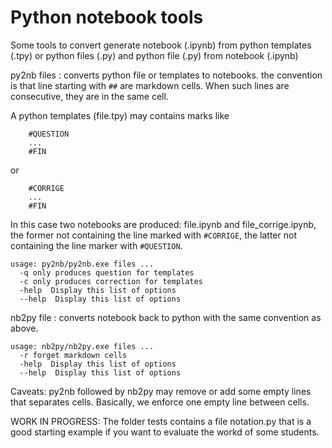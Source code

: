 Python notebook tools
=====================

Some tools to convert generate notebook (.ipynb) from python templates
(.tpy) or python files (.py) and python file (.py) from notebook (.ipynb)

py2nb files : converts python file or templates to notebooks.
the convention is that line starting with ``##`` are markdown
cells. When such lines are consecutive, they are in the same cell.

A python templates (file.tpy) may contains marks like
```
	#QUESTION
	...
	#FIN
```
or
```
	#CORRIGE
	...
	#FIN
```
In this case two notebooks are produced: file.ipynb and file_corrige.ipynb,
the former not containing the line marked with ``#CORRIGE``, the latter
not containing the line marker with ``#QUESTION``.

```
usage: py2nb/py2nb.exe files ...
  -q only produces question for templates
  -c only produces correction for templates
  -help  Display this list of options
  --help  Display this list of options
```

nb2py file : converts notebook back to python with the same convention as above.

```
usage: nb2py/nb2py.exe files ...
  -r forget markdown cells
  -help  Display this list of options
  --help  Display this list of options
```

Caveats: py2nb followed by nb2py may remove or add some empty lines that
separates cells. Basically, we enforce one empty line between cells.

WORK IN PROGRESS:
The folder tests contains a file notation.py that is a good starting example if
you want to evaluate the workd of some students.
